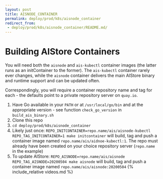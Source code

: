 ```yaml
---
layout: post
title: AISNODE_CONTAINER
permalink: deploy/prod/k8s/aisnode_container
redirect_from:
 - deploy/prod/k8s/aisnode_container/README.md/
---
```


# Building AIStore Containers

You will need both the `aisnode` and `ais-kubectl` container images
(the latter runs as an initContainer to the former). The `ais-kubectl`
container rarely ever changes, while the `aisnode` container delivers
the main AIStore binary and runtime support and can be updated often.

Correspondingly, you will require a container repository name and tag
for each - the defaults point to a private repository server on `quay.io`.

1. Have Go available in your `PATH` or at `/usr/local/go/bin` and at the appropriate version - see function `check_go_version` in `build_ais_binary.sh`
1. Clone this repo
1. `cd deploy/prod/k8s/aisnode_container`
1. Likely just once: `REPO_INITCONTAINER=repo.name/ais/aisnode-kubectl REPO_TAG_INITCONTAINER=1 make initcontainer` will build, tag and push a container image named `repo.name/ais/aidnoe-kubectl:1`. The repo must already have been created on your choice repository server (`repo.name` in the example)
1. To update AIStore: `REPO_AISNODE=repo.name/ais/aisnode REPO_TAG_AISNODE=20200504 make aisnode` will build, tag and push a container image named `repo.name/ais/aisnode:20200504`
{% include_relative videos.md %}
